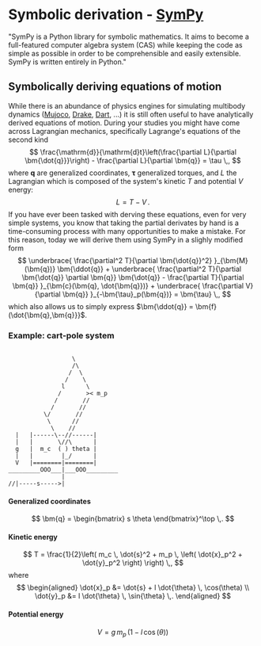 # Symbolic derivation - [SymPy](https://www.sympy.org/en/index.html)

"SymPy is a Python library for symbolic mathematics. It aims to become a full-featured computer algebra system (CAS) while keeping the code as simple as possible in order to be comprehensible and easily extensible. SymPy is written entirely in Python."

## Symbolically deriving equations of motion

While there is an abundance of physics engines for simulating multibody dynamics ([Mujoco](https://mujoco.org/), [Drake](https://drake.mit.edu/), [Dart](https://dartsim.github.io/), ...) it is still often useful to have analytically derived equations of motion. During your studies you might have come across Lagrangian mechanics, specifically Lagrange's equations of the second kind
$$
\frac{\mathrm{d}}{\mathrm{d}t}\left(\frac{\partial L}{\partial \bm{\dot{q}}}\right) - \frac{\partial L}{\partial \bm{q}} = \tau \,,
$$
where $\bm{q}$ are generalized coordinates, $\bm{\tau}$ generalized torques, and $L$ the Lagrangian which is composed of the system's kinetic $T$ and potential $V$ energy:
$$
L = T - V \,.
$$
If you have ever been tasked with derving these equations, even for very simple systems, you know that taking the partial derivates by hand is a time-consuming process with many opportunities to make a mistake. For this reason, today we will derive them using SymPy in a slighly modified form
$$
\underbrace{
\frac{\partial^2 T}{\partial \bm{\dot{q}}^2}
}_{\bm{M}(\bm{q})} \bm{\ddot{q}}
+
\underbrace{
\frac{\partial^2 T}{\partial \bm{\dot{q}} \partial \bm{q}} \bm{\dot{q}} - \frac{\partial T}{\partial \bm{q}}
}_{\bm{c}(\bm{q}, \dot{\bm{q}})}
+
\underbrace{
\frac{\partial V}{\partial \bm{q}}
}_{-\bm{\tau}_p(\bm{q})}
= \bm{\tau} \,,
$$
which also allows us to simply express $\bm{\ddot{q}} = \bm{f}(\dot{\bm{q},\bm{q}}}$.

### Example: cart-pole system

```
                              
                  \
                  /\
                 /  \
                /    \
               l      \
              /       >< m_p
             /       // 
            /       //
          \/       //
           \      //
            \    //
  |   |------\--//------|
  |   |       \//\      |
  g   |  m_c  ( ) theta |
  |   |        |_/      |
  V   |========|========|
_________OOO___|___OOO_________
               |
//|-----s----->|
```

#### Generalized coordinates
$$
\bm{q} = \begin{bmatrix} s \theta \end{bmatrix}^\top \,.
$$

#### Kinetic energy 
$$
T = \frac{1}{2}\left( m_c \, \dot{s}^2 + m_p \, \left( \dot{x}_p^2 + \dot{y}_p^2 \right) \right) \,,
$$
where
$$
\begin{aligned}
	\dot{x}_p &= \dot{s} + l \dot{\theta} \, \cos(\theta) \\
	\dot{y}_p &= l \dot{\theta} \, \sin{\theta} \,. 
\end{aligned}
$$

#### Potential energy
$$
V = g \, m_p \, (1 - l \, \cos(\theta) )
$$ 
